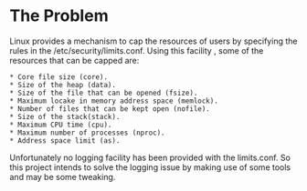 The Problem
============

Linux provides a mechanism to cap the resources of users by specifying the rules in the /etc/security/limits.conf. Using this facility , some of the resources that can be capped are:

	* Core file size (core).
	* Size of the heap (data).
	* Size of the file that can be opened (fsize).
	* Maximum locake in memory address space (memlock).
	* Number of files that can be kept open (nofile).
	* Size of the stack(stack).
	* Maximum CPU time (cpu).
	* Maximum number of processes (nproc).
	* Address space limit (as).

Unfortunately no logging facility has been provided with the limits.conf. So this project intends to solve the logging issue by making use of some tools and may be some tweaking.
